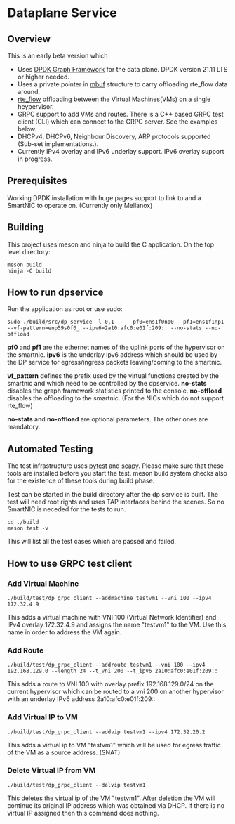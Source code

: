 # Dataplane Service

## Overview
This is an early beta version which 
- Uses [DPDK Graph Framework](https://doc.dpdk.org/guides/prog_guide/graph_lib.html) for the data plane. DPDK version 21.11 LTS or higher needed.
- Uses a private pointer in [mbuf](https://doc.dpdk.org/guides/prog_guide/mbuf_lib.html#dynamic-fields-and-flags) structure to carry offloading rte_flow
data around.
- [rte_flow](https://doc.dpdk.org/guides/prog_guide/rte_flow.html) offloading between the Virtual Machines(VMs) on a single heypervisor.
- GRPC support to add VMs and routes. There is a C++ based GRPC
test client (CLI) which can connect to the GRPC server. See the examples below.
- DHCPv4, DHCPv6, Neighbour Discovery, ARP protocols supported (Sub-set implementations.).
- Currently IPv4 overlay and IPv6 underlay support. IPv6 overlay support in progress.

## Prerequisites
Working DPDK installation with huge pages support to link to and a SmartNIC to operate on. (Currently only Mellanox)

## Building

This project uses meson and ninja to build the C application. On the top level directory:

    meson build
    ninja -C build

## How to run dpservice
Run the application as root or use sudo:

    sudo ./build/src/dp_service -l 0,1 -- --pf0=ens1f0np0 --pf1=ens1f1np1 --vf-pattern=enp59s0f0_ --ipv6=2a10:afc0:e01f:209:: --no-stats --no-offload 
**pf0** and **pf1** are the ethernet names of the uplink ports of the hypervisor on the smartnic. **ipv6** is the underlay ipv6 address which should be used by the DP service for egress/ingress packets leaving/coming to the smartnic.


**vf_pattern** defines the prefix used by the virtual functions created by the smartnic and which need to be controlled by the dpservice. **no-stats** disables the graph framework statistics printed to the console. **no-offload** disables the offloading to the smartnic. (For the NICs which do not support 
rte_flow)


**no-stats** and **no-offload** are optional parameters. The other ones are mandatory.


## Automated Testing

The test infrastructure uses [pytest](https://docs.pytest.org/) and [scapy](https://scapy.net/).
Please make sure that these tools are installed before you start the test. meson build system checks also for the existence of these tools during build phase.


Test can be started in the build directory after the dp service is built. The test will need root rights and uses TAP interfaces behind the scenes. So no SmartNIC is neceded for the tests to run.

    cd ./build
	meson test -v


This will list all the test cases which are passed and failed.

## How to use GRPC test client

### Add Virtual Machine
	./build/test/dp_grpc_client --addmachine testvm1 --vni 100 --ipv4 172.32.4.9
This adds a virtual machine with VNI 100 (Virtual Network Identifier) and IPv4 overlay 172.32.4.9 and assigns the name "testvm1" to the VM.
Use this name in order to address the VM again.
### Add Route 
	./build/test/dp_grpc_client --addroute testvm1 --vni 100 --ipv4 192.168.129.0 --length 24 --t_vni 200 --t_ipv6 2a10:afc0:e01f:209::
This adds a route to VNI 100 with overlay prefix 192.168.129.0/24 on the current hypervisor which can be routed to a vni 200 on another hypervisor with an underlay IPv6 address 2a10:afc0:e01f:209::

### Add Virtual IP to VM
	./build/test/dp_grpc_client --addvip testvm1 --ipv4 172.32.20.2
This adds a virtual ip to VM "testvm1" which will be used for egress traffic of the VM as a source address. (SNAT)

### Delete Virtual IP from VM
	./build/test/dp_grpc_client --delvip testvm1
This deletes the virtual ip of the VM "testvm1". After deletion the VM will continue its original IP address which was obtained via DHCP. If there is no virtual IP assigned then this command does nothing.
